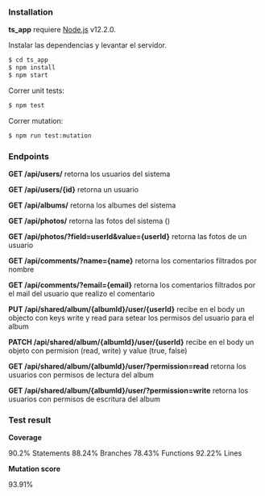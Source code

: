 ### Installation

**ts_app** requiere [Node.js](https://nodejs.org/) v12.2.0.

Instalar las dependencias y levantar el servidor.

```sh
$ cd ts_app
$ npm install
$ npm start
```

Correr unit tests:

```sh
$ npm test
```
Correr mutation:

```sh
$ npm run test:mutation
```
### Endpoints
**GET /api/users/** retorna los usuarios del sistema

**GET /api/users/{id}** retorna un usuario

**GET /api/albums/** retorna los albumes del sistema

**GET /api/photos/** retorna las fotos del sistema ()

**GET /api/photos/?field=userId&value={userId}** retorna las fotos de un usuario

**GET /api/comments/?name={name}** retorna los comentarios filtrados por nombre

**GET /api/comments/?email={email}** retorna los comentarios filtrados por el mail del usuario que realizo el comentario

**PUT /api/shared/album/{albumId}/user/{userId}** recibe en el body un objecto con keys write y read para setear los permisos del usuario para el album

**PATCH /api/shared/album/{albumId}/user/{userId}** recibe en el body un objeto con permision (read, write) y value (true, false)

**GET /api/shared/album/{albumId}/user/?permission=read** retorna los usuarios con permisos de lectura del album

**GET /api/shared/album/{albumId}/user/?permission=write** retorna los usuarios con permisos de escritura del album


### Test result
**Coverage**

90.2% Statements
88.24% Branches
78.43% Functions
92.22% Lines

**Mutation score**

93.91%

